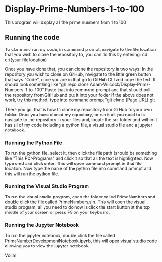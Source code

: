 # Display-Prime-Numbers-1-to-100
This program will display all the prime numbers from 1 to 100
## Running the code
To clone and run my code, in command prompt, navigate to the file location that you wish to clone the repository to, you can do this by entering:
cd c:/{your file location}

Once you have done that, you can clone the repository in two ways:
In the repository you wish to clone on GitHub, navigate to the little green button that says "Code", once you are in that go to GitHub CLI and copy the text. It should look something like "gh repo clone Adam-Wilcock/Display-Prime-Numbers-1-to-100"
Paste that into command prompt and that should pull the repository from GItHub and put it into your folder
If the above does not work, try this method, type into command prompt "git clone {Page URL}.git

There you go, that is how to clone my repository from GitHub to your own folder.
Once you have cloned my repository, to run it all you need to is navigate to the repository in your files and, locate the src folder and within it has all of my code including a python file, a visual studio file and a jupyter notebook.
### Running the Python File
To run the python file, select it, then click the file path (should be something like "This PC>Programs" and click it so that all the text is highlighted.
Now type cmd and click enter. This will open command prompt in that file location. Now type the name of the python file into command prompt and this will run the python file.
### Running the Visual Studio Program
To run the visual studio program, open the folder called PrimeNumbers and double click the file called PrimeNumbers.sln. This will open the visual studio program, all you need to do now is click the start button at the top middle of your screen or press F5 on your keyboard.
### Running the Jupyter Notebook
To run the jupyter notebook, double click the file called PrimeNumberDevelopmentNotebook.ipynb, this will open visual studio code allowing you to view the jupyter notebook.


Voila!
